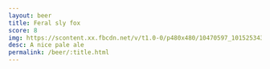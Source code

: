 ```yaml
---
layout: beer
title: Feral sly fox
score: 8
img: https://scontent.xx.fbcdn.net/v/t1.0-0/p480x480/10470597_10152534300708745_7685915012921086968_n.jpg?oh=ef70239da92be461834451e19674e1dc&oe=58D8ED8A
desc: A nice pale ale
permalink: /beer/:title.html
---
```


